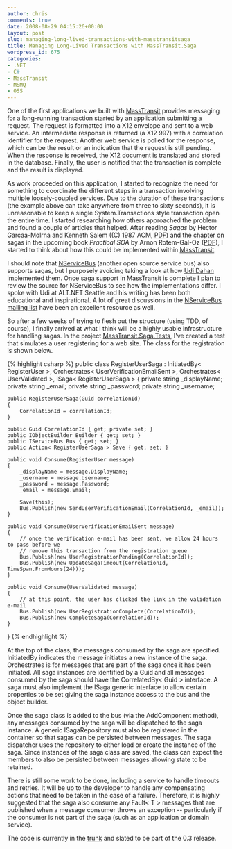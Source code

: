 ```yaml
---
author: chris
comments: true
date: 2008-08-29 04:15:26+00:00
layout: post
slug: managing-long-lived-transactions-with-masstransitsaga
title: Managing Long-Lived Transactions with MassTransit.Saga
wordpress_id: 675
categories:
- .NET
- C#
- MassTransit
- MSMQ
- OSS
---
```


One of the first applications we built with [MassTransit](http://code.google.com/p/masstransit/) provides messaging for a long-running transaction started by an application submitting a request. The request is formatted into a X12 envelope and sent to a web service. An intermediate response is returned (a X12 997) with a correlation identifier for the request. Another web service is polled for the response, which can be the result or an indication that the request is still pending. When the response is received, the X12 document is translated and stored in the database. Finally, the user is notified that the transaction is complete and the result is displayed.

As work proceeded on this application, I started to recognize the need for something to coordinate the different steps in a transaction involving multiple loosely-coupled services. Due to the duration of these transactions (the example above can take anywhere from three to sixty seconds), it is unreasonable to keep a single System.Transactions style transaction open the entire time. I started researching how others approached the problem and found a couple of articles that helped. After reading _Sagas_ by Hector Garcaa-Molrna and Kenneth Salem ((C) 1987 ACM, [PDF](http://www.cs.cornell.edu/andru/cs711/2002fa/reading/sagas.pdf)) and the chapter on sagas in the upcoming book _Practical SOA_ by Arnon Rotem-Gal-Oz ([PDF](http://www.rgoarchitects.com/Files/SOAPatterns/Saga.pdf)), I started to think about how this could be implemented within [MassTransit](http://code.google.com/p/masstransit/).

I should note that [NServiceBus](http://www.nservicebus.com/) (another open source service bus) also supports sagas, but I purposely avoiding taking a look at how [Udi Dahan](http://www.udidahan.com/) implemented them. Once saga support in MassTransit is complete I plan to review the source for NServiceBus to see how the implementations differ. I spoke with Udi at ALT.NET Seattle and his writing has been both educational and inspirational. A lot of great discussions in the [NServiceBus mailing list](http://tech.groups.yahoo.com/group/nservicebus/) have been an excellent resource as well.

So after a few weeks of trying to flesh out the structure (using TDD, of course), I finally arrived at what I think will be a highly usable infrastructure for handling sagas. In the project [MassTransit.Saga.Tests](http://code.google.com/p/masstransit/source/browse/#svn/trunk/MassTransit.Saga.Tests), I've created a test that simulates a user registering for a web site. The class for the registration is shown below.

{% highlight csharp %}
public class RegisterUserSaga :
	InitiatedBy< RegisterUser >,
	Orchestrates< UserVerificationEmailSent >,
	Orchestrates< UserValidated >,
	ISaga< RegisterUserSaga >
{
	private string _displayName;
	private string _email;
	private string _password;
	private string _username;

	public RegisterUserSaga(Guid correlationId)
	{
		CorrelationId = correlationId;
	}

	public Guid CorrelationId { get; private set; }
	public IObjectBuilder Builder { get; set; }
	public IServiceBus Bus { get; set; }
	public Action< RegisterUserSaga > Save { get; set; }

	public void Consume(RegisterUser message)
	{
		_displayName = message.DisplayName;
		_username = message.Username;
		_password = message.Password;
		_email = message.Email;

		Save(this);
		Bus.Publish(new SendUserVerificationEmail(CorrelationId, _email));
	}

	public void Consume(UserVerificationEmailSent message)
	{
		// once the verification e-mail has been sent, we allow 24 hours to pass before we
		// remove this transaction from the registration queue
		Bus.Publish(new UserRegistrationPending(CorrelationId));
		Bus.Publish(new UpdateSagaTimeout(CorrelationId, TimeSpan.FromHours(24)));
	}

	public void Consume(UserValidated message)
	{
		// at this point, the user has clicked the link in the validation e-mail
		Bus.Publish(new UserRegistrationComplete(CorrelationId));
		Bus.Publish(new CompleteSaga(CorrelationId));
	}
}
{% endhighlight %}

At the top of the class, the messages consumed by the saga are specified. InitiatedBy indicates the message initiates a new instance of the saga. Orchestrates is for messages that are part of the saga once it has been initiated. All saga instances are identified by a Guid and all messages consumed by the saga should have the CorrelatedBy< Guid > interface. A saga must also implement the ISaga generic interface to allow certain properties to be set giving the saga instance access to the bus and the object builder.

Once the saga class is added to the bus (via the AddComponent method), any messages consumed by the saga will be dispatched to the saga instance. A generic ISagaRepository must also be registered in the container so that sagas can be persisted between messages. The saga dispatcher uses the repository to either load or create the instance of the saga. Since instances of the saga class are saved, the class can expect the members to also be persisted between messages allowing state to be retained.

There is still some work to be done, including a service to handle timeouts and retries. It will be up to the developer to handle any compensating actions that need to be taken in the case of a failure. Therefore, it is highly suggested that the saga also consume any Fault< T > messages that are published when a message consumer throws an exception -- particularly if the consumer is not part of the saga (such as an application or domain service).

The code is currently in the [trunk](http://code.google.com/p/masstransit/source/browse/) and slated to be part of the 0.3 release.

